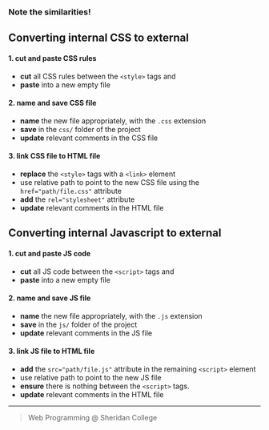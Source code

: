 ### Note the similarities!

## Converting internal CSS to external

#### 1. cut and paste CSS rules

  * **cut** all CSS rules between the `<style>` tags and 
  * **paste** into a new empty file


#### 2. name and save CSS file

  * **name** the new file appropriately, with the `.css` extension
  * **save** in the `css/` folder of the project
  * **update** relevant comments in the CSS file


#### 3. link CSS file to HTML file

  * **replace** the `<style>` tags with a `<link>` element
  * use relative path to point to the new CSS file using the `href="path/file.css"` attribute
  * **add** the `rel="stylesheet"` attribute
  * **update** relevant comments in the HTML file


## Converting internal Javascript to external


#### 1. cut and paste JS code

  * **cut** all JS code between the `<script>` tags and 
  * **paste** into a new empty file


#### 2. name and save JS file

  * **name** the new file appropriately, with the `.js` extension
  * **save** in the `js/` folder of the project
  * **update** relevant comments in the JS file


#### 3. link JS file to HTML file

  * **add** the `src="path/file.js"` attribute in the remaining `<script>`  element
  * use relative path to point to the new JS file
  * **ensure** there is nothing between the `<script>` tags.
  * **update** relevant comments in the HTML file
 
 
 ---
 > Web Programming @ Sheridan College
 
